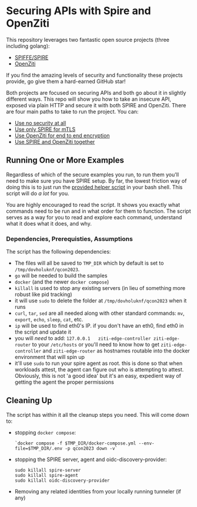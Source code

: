 # Securing APIs with Spire and OpenZiti

This repository leverages two fantastic open source projects (three including golang):

* [SPIFFE/SPIRE](https://github.com/spiffe/spire)
* [OpenZiti](https://github.com/openziti/ziti)

If you find the amazing levels of security and functionality these projects provide,
go give them a hard-earned GitHub star!

Both projects are focused on securing APIs and both go about it in slightly different
ways. This repo will show you how to take an insecure API, exposed via plain HTTP and
secure it with both SPIRE and OpenZiti. There are four main paths to take to run the 
project. You can:

* [Use no security at all](./src/part1_nosecurity)
* [Use only SPIRE for mTLS](./src/part2_spire)
* [Use OpenZiti for end to end encryption](./src/part3_openziti)
* [Use SPIRE and OpenZiti together](./src/part4_spire_and_openziti)

## Running One or More Examples

Regardless of which of the secure examples you run, to run them
you'll need to make sure you have SPIRE setup. By far, the lowest
friction way of doing this is to just run the [provided helper script](./compile-and-run.sh)
in your bash shell. This script will do _a lot_ for you. 

You are highly encouraged to read the script. It shows you exactly 
what commands need to be run and in what order for them to function. The
script serves as a way for you to read and explore each command,
understand what it does what it does, and why.

### Dependencies, Prerequisties, Assumptions

The script has the following dependencies:

* The files will all be saved to `TMP_DIR` which by default is set to `/tmp/dovholuknf/qcon2023`.
* `go` will be needed to build the samples
* `docker` (and the newer `docker compose`)
* `killall` is used to stop any existing servers (in lieu of something more robust like pid tracking)
* it will use `sudo` to delete the folder at `/tmp/dovholuknf/qcon2023` when it runs
* `curl`, `tar`, `sed` are all needed along with other standard commands: `mv`, `export`, `echo`, `sleep`, `cat`, etc.
* `ip` will be used to find eth0's IP. if you don't have an eth0, find eth0 in the script and update it
* you will _need_ to add: `127.0.0.1   ziti-edge-controller ziti-edge-router` to your `/etc/hosts`
  or you'll need to know how to get `ziti-edge-controller` and `ziti-edge-router` as hostnames routable
  into the docker environment that will spin up
* it'll use `sudo` to run your spire agent as root. this is done so that when workloads attest,
  the agent can figure out who is attempting to attest. Obviously, this is not 'a good idea' but
  it's an easy, expedient way of getting the agent the proper permissions


## Cleaning Up

The script has within it all the cleanup steps you need. This will come down to:
* stopping `docker compose`:

      `docker compose -f $TMP_DIR/docker-compose.yml --env-file=$TMP_DIR/.env -p qcon2023 down -v`

* stopping the SPIRE server, agent and oidc-discovery-provider:

      sudo killall spire-server
      sudo killall spire-agent
      sudo killall oidc-discovery-provider

* Removing any related identities from your locally running tunneler (if any)